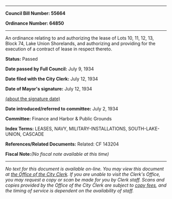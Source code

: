 

********

**Council Bill Number: 55664**
   
**Ordinance Number: 64850**
********

 An ordinance relating to and authorizing the lease of Lots 10, 11, 12, 13, Block 74, Lake Union Shorelands, and authorizing and providing for the execution of a contract of lease in respect thereto.

**Status:** Passed
   
**Date passed by Full Council:** July 9, 1934
   
**Date filed with the City Clerk:** July 12, 1934
   
**Date of Mayor's signature:** July 12, 1934
   
[(about the signature date)](/~public/approvaldate.htm)
   
   
   
**Date introduced/referred to committee:** July 2, 1934
   
**Committee:** Finance and Harbor & Public Grounds
   
   
**Index Terms:** LEASES, NAVY, MILITARY-INSTALLATIONS, SOUTH-LAKE-UNION, CASCADE

**References/Related Documents:** Related: CF 143204

**Fiscal Note:**_(No fiscal note available at this time)_
********

_No text for this document is available on-line. You may view this document at [the Office of the City Clerk](http://www.seattle.gov/leg/clerk/contactUs.htm). If you are unable to visit the Clerk's Office, you may request a copy or scan be made for you by Clerk staff. Scans and copies provided by the Office of the City Clerk are subject to [copy fees](http://clerk.seattle.gov/~public/clerkfees.htm), and the timing of service is dependent on the availability of staff._

